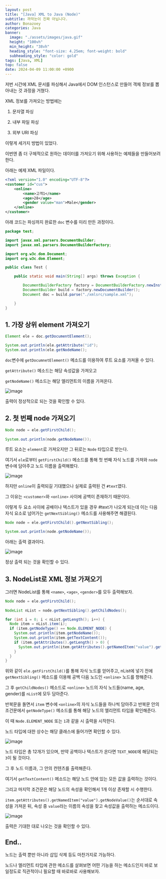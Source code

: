 ```yaml
---
layout: post
title: "[Java] XML to Java (Node)"
subtitle: 까막눈이 진짜 아닙니다.
author: Bonazoey
categories: Java
banner:
  image: "./assets/images/java.gif"
  height: "100vh"
  min_height: "38vh"
  heading_style: "font-size: 4.25em; font-weight: bold"
  subheading_style: "color: gold"
tags: [Java, XML]
top: false
date: 2024-04-09 11:00:00 +0900
---
```


저번 시간에 XML 문서를 파싱해서 Java에서 DOM 인스턴스로 만들어 객체 정보를 뽑아내는 것 과정을 거쳤다.

XML 정보를 가져오는 방법에는

1. 문자열 파싱

2. 내부 파일 파싱

3. 외부 URI 파싱

이렇게 세가지 방법이 있었다.

이번엔 좀 더 구체적으로 원하는 데이터를 가져오기 위해 사용하는 예제들을 만들어보려한다.

아래는 예제 XML 파일이다.

~~~xml
<?xml version="1.0" encoding="UTF-8"?>
<customer id="cus">
    <online>
        <name>고객1</name>
        <age>28</age>
        <gender value="man">Male</gender>
    </online>
</customer>
~~~

아래 코드는 파싱까지 완료한 `doc` 변수를 미리 만든 과정이다.

~~~java
package test;

import javax.xml.parsers.DocumentBuilder;
import javax.xml.parsers.DocumentBuilderFactory;

import org.w3c.dom.Document;
import org.w3c.dom.Element;

public class Test {

	public static void main(String[] args) throws Exception {

		DocumentBuilderFactory factory = DocumentBuilderFactory.newInstance();
		DocumentBuilder build = factory.newDocumentBuilder();
		Document doc = build.parse("./xmlsrc/sample.xml");

	}
}
~~~

## 1. 가장 상위 element 가져오기

~~~java
Element ele = doc.getDocumentElement();

System.out.println(ele.getAttribute("id");
System.out.println(ele.getNodeName();
~~~

`doc`변수에 `getDocumnetElement()` 메소드를 이용하여 루트 요소를 가져올 수 있다.

`getAttribute()` 메소드는 해당 속성값을 가져오고

`getNodeName()` 메소드는 해당 엘리먼트의 이름을 가져온다.

![image](https://github.com/bonazoey/bonazoey.github.io/assets/142956374/506cea31-4611-4e7b-80a3-2baf54e2c770)

출력이 정상적으로 되는 것을 확인할 수 있다.

## 2. 첫 번째 node 가져오기

~~~java
Node node = ele.getFirstChild();
		
System.out.println(node.getNodeName());
~~~

루트 요소는 `element`로 가져오지만 그 뒤로는 `Node` 타입으로 받는다.

여기서 `ele`로부터 `getFirstChild()` 메소드를 통해 첫 번째 자식 노드를 가져와 `node` 변수에 담아주고 노드 이름을 출력해봤다.

![image](https://github.com/bonazoey/bonazoey.github.io/assets/142956374/4393cbea-83af-4b89-b8f4-aa3c40067506)

하지만 `online`이 출력되길 기대했으나 실제로 출력된 건 `#text`였다.

그 이유는 `<customer>`와 `<online>` 사이에 공백이 존재하기 때문이다.

이렇게 두 요소 사이에 공배이나 텍스트가 있을 경우 #text가 나오게 되는데 이는 다음 자식 요소로 넘어가는 `getNextSibling()` 메소드를 사용해주면 해결된다.

~~~java
Node node = ele.getFirstChild().getNextSibling();

System.out.println(node.getNodeName());
~~~

아래는 출력 결과이다.

![image](https://github.com/bonazoey/bonazoey.github.io/assets/142956374/9ba33956-ee19-4804-9da9-8230f810f780)

정상 출력 되는 것을 확인할 수 있다.

## 3. NodeList로 XML 정보 가져오기

그러면 NodeList를 통해 `<name>`, `<age>`, `<gender>`를 모두 출력해보자.

~~~java
Node node = ele.getFirstChild();
		
NodeList nList = node.getNextSibling().getChildNodes();

for (int i = 0; i < nList.getLength(); i++) {
  Node item = nList.item(i);
  if (item.getNodeType() == Node.ELEMENT_NODE) {
    System.out.println(item.getNodeName());
    System.out.println(item.getTextContent());
    if (item.getAttributes().getLength() > 0) {
      System.out.println(item.getAttributes().getNamedItem("value").getNodeValue());
    }
  }
}
~~~

위와 같이 `ele.getFirstChild()`를 통해 자식 노드를 얻어주고, nList에 넣기 전에 `getNextSibling()` 메소드를 이용해 공백 다음 노드인 `<online>` 노드를 향해준다.

그 후 `getChildNodes()` 메소드로 `<online>` 노드의 자식 노드들(name, age, gender)를 `nList`에 모두 담아준다.

반복문을 돌면서 `item` 변수에  `<online>`의 자식 노드들을 하나씩 담아주고 반복문 안의 조건문에서 `getNodeType()` 메소드를 통해 해당 노드의 엘리먼트 타입을 확인해준다.

이 때 `Node.ELEMENT_NODE` 또는 `1`과 같을 시 출력을 시작한다.

노드 타입에 대한 상수는 해당 클래스에 들어가면 확인할 수 있다.

![image](https://github.com/bonazoey/bonazoey.github.io/assets/142956374/395d3637-12eb-44cb-b40e-b2e452f39725)

노드 타입은 총 12개가 있으며, 만약 공백이나 텍스트가 온다면 `TEXT_NODE`에 해당되는 `3`이 될 것이다.

그 후 노드 이름과, 그 안의 컨텐츠를 출력해준다.

여기서 `getTextContent()` 메소드는 해당 노드 안에 있는 모든 값을 출력하는 것이다.

그리고 마지막 조건문은 해당 노드의 속성을 확인해서 1개 이상 존재할 시 수행한다.

`item.getAttributes().getNamedItem("value").getNodeValue()`는 순서대로 속성을 가져온 뒤, 속성 중 `value`라는 이름의 속성을 찾고 속성값을 출력하는 메소드이다.

![image](https://github.com/bonazoey/bonazoey.github.io/assets/142956374/cab510a6-df0e-4d1f-9f6f-3cf6abbaeaa4)

출력은 기대한 대로 나오는 것을 확인할 수 있다.

## End..

노드는 출력 뿐만 아니라 삽입 삭제 등도 마찬가지로 가능하다.

노드나 엘리먼트 타입에 관한 메소드를 살펴보면 어떤 기능을 하는 메소드인지 바로 보일정도로 직관적이니 필요할 때 바로바로 사용해보자.
